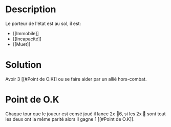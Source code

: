 # Description
Le porteur de l'état est au sol, il est:
- [[Immobile]]
- [[Incapacité]]
- [[Muet]]
# Solution
Avoir 3 [[#Point de O.K]] ou se faire aider par un allié hors-combat.
# Point de O.K
Chaque tour que le joueur est censé joué il lance 2x 🎲6, si les 2x 🎲 sont tout les deux ont la même parité alors il gagne 1 [[#Point de O.K]].
